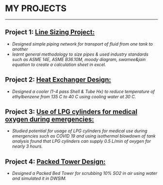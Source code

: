 # MY PROJECTS
---

## Project 1:	[Line Sizing Project:](https://github.com/jayantmowale/LineSizingProject)
- *Designed simple piping network for transport of fluid from one tank to another* 
- *learnt general methodology to size pipes & used industry standards such as ASME 14E, ASME B36.10M, moody diagram, swamee&jain equation to create a calculation sheet in excel.*


## Project 2: [Heat Exchanger Design:](https://github.com/jayantmowale/HeatExchangerDesign)
-	*Designed a cooler (1-4 pass Shell & Tube Hx) to reduce temperature of ethylbenzene from 135 C to 40 C using cooling water at 30 C.*


## Project 3: [Use of LPG cylinders for medical oxygen during emergencies:](https://github.com/jayantmowale/LPGforMedicalO2)
-	*Studied potential for usage of LPG cylinders for medical use during emergencies such as COVID 19 and using isothermal blowdown of tank analysis found that LPG cylinders can supply 0.5 L/min of oxygen for nearly 3 hours.*


## Project 4: [Packed Tower Design:](https://github.com/jayantmowale/PackedTowerDesign)
-	*Designed a Packed Bed Tower for scrubbing 10% SO2 in air using water and simulated it in DWSIM.*

